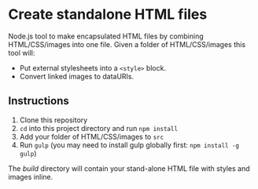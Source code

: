 # Create standalone HTML files

Node.js tool to make encapsulated HTML files by combining HTML/CSS/images into one file. Given a folder of HTML/CSS/images this tool will:

- Put external stylesheets into a `<style>` block.
- Convert linked images to dataURIs.

## Instructions

1. Clone this repository
2. `cd` into this project directory and run `npm install`  
3. Add your folder of HTML/CSS/images to `src`
4. Run `gulp` (you may need to install gulp globally first: `npm install -g gulp`)

The *build* directory will contain your stand-alone HTML file with styles and images inline.
